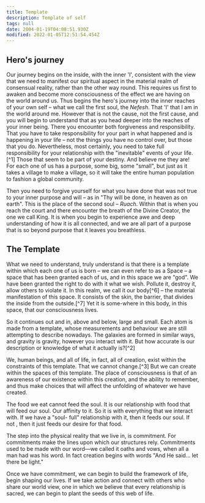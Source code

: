 ```yaml
---
title: Template
description: Template of self
tags: null
date: 2004-01-19T04:08:51.930Z
modified: 2022-01-05T12:51:54.454Z
---
```


## Hero's journey

Our journey begins on the inside, with the inner 'I', consistent with the view that we need to manifest our spiritual aspect in the material realm of consensual reality, rather than the other way round. This requires us first to awaken and become more consciousness of the effect we are having on the world around us. Thus begins the hero's journey into the inner reaches of your own self – what we call the first soul, the _Nefesh_. That 'I' that I am in the world around me. However that is not the cause, not the first cause, and you will begin to understand that as you head deeper into the reaches of your inner being. There you encounter both forgiveness and responsibility. That you have to take responsibility for your part in what happened and is happening in your life – not the things you have no control over, but those that you do. Nevertheless, most certainly, you need to take full responsibility for your relationship with the "inevitable" events of your life.[^1] Those that seem to be part of your destiny. And believe me they are! For each one of us has a purpose, some big, some "small", but just as it takes a village to make a village, so it will take the entire human population to fashion a global community.

Then you need to forgive yourself for what you have done that was not true to your inner purpose and will – as in "Thy will be done, in heaven as on earth". This is the place of the second soul – _Ruach_. Within that is when you reach the court and there encounter the breath of the Divine Creator, the one we call King. It is when you begin to experience awe and deep understanding of how it is all connected, and we are all part of a purpose that is so beyond purpose that it leaves you breathless.

## The Template

What we need to understand, truly understand is that there is a template within which each one of us is born – we can even refer to as a Space – a space that has been granted each of us, and in this space we are "god". We have been granted the right to do with it what we wish. Pollute it, destroy it, allow others to violate it. In this realm, we call it our body[^6] – the material manifestation of this space. It consists of the skin, the barrier, that divides the inside from the outside.[^7] Yet it is some-where in this body, in this space, that our consciousness lives.

So it continues out and in, above and below, large and small. Each atom is made from a template, whose measurements and behaviour we are still attempting to describe nowadays. The galaxies are formed in similar ways, and gravity is gravity, however you interact with it. But how accurate is our description or knowledge of what it actually is?[^2]

We, human beings, and all of life, in fact, all of creation, exist within the constraints of this template. That we cannot change.[^3] But we can create within the spaces of this template. The place of consciousness is that of an awareness of our existence within this creation, and the ability to remember, and thus make choices that will affect the unfolding of whatever we have created.

The food we eat cannot feed the soul. It is our relationship with food that will feed our soul. Our affinity to it. So it is with everything that we interact with. If we have a "soul- full" relationship with it, then it feeds our soul. If not , then it just feeds our desire for that food.

The step into the physical reality that we live in, is commitment. For commitments make the lines upon which our structures rely. Commitments used to be made with our word&mdash;we called it oaths and vows, when all a man had was his word. In fact creation begins with words "And He said... let there be light."

Once we have commitment, we can begin to build the framework of life, begin shaping our lives. If we take action and connect with others who share our world view, one in which we believe that every relationship is sacred, we can begin to plant the seeds of this web of life.
